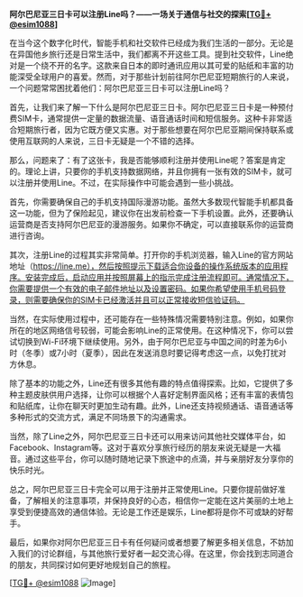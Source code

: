 **阿尔巴尼亚三日卡可以注册Line吗？——一场关于通信与社交的探索[[TG💪+ @esim1088](https://t.me/s/esim1088)]**

在当今这个数字化时代，智能手机和社交软件已经成为我们生活的一部分。无论是在异国他乡旅行还是日常生活中，我们都离不开这些工具。提到社交软件，Line绝对是一个绕不开的名字。这款来自日本的即时通讯应用以其可爱的贴纸和丰富的功能深受全球用户的喜爱。然而，对于那些计划前往阿尔巴尼亚短期旅行的人来说，一个问题常常困扰着他们：阿尔巴尼亚三日卡可以注册Line吗？

首先，让我们来了解一下什么是阿尔巴尼亚三日卡。阿尔巴尼亚三日卡是一种预付费SIM卡，通常提供一定量的数据流量、语音通话时间和短信服务。这种卡非常适合短期旅行者，因为它既方便又实惠。对于那些想要在阿尔巴尼亚期间保持联系或使用互联网的人来说，三日卡无疑是一个不错的选择。

那么，问题来了：有了这张卡，我是否能够顺利注册并使用Line呢？答案是肯定的。理论上讲，只要你的手机支持数据网络，并且你拥有一张有效的SIM卡，就可以注册并使用Line。不过，在实际操作中可能会遇到一些小挑战。

首先，你需要确保自己的手机支持国际漫游功能。虽然大多数现代智能手机都具备这一功能，但为了保险起见，建议你在出发前检查一下手机设置。此外，还要确认运营商是否支持阿尔巴尼亚的漫游服务。如果你不确定，可以直接联系你的运营商进行咨询。

其次，注册Line的过程其实非常简单。打开你的手机浏览器，输入Line的官方网站地址（https://line.me），然后按照提示下载适合你设备的操作系统版本的应用程序。安装完成后，启动应用并按照屏幕上的指示完成注册流程即可。通常情况下，你需要提供一个有效的电子邮件地址以及设置密码。如果你希望使用手机号码登录，则需要确保你的SIM卡已经激活并且可以正常接收短信验证码。

当然，在实际使用过程中，还可能存在一些特殊情况需要特别注意。例如，如果你所在的地区网络信号较弱，可能会影响Line的正常使用。在这种情况下，你可以尝试切换到Wi-Fi环境下继续使用。另外，由于阿尔巴尼亚与中国之间的时差为6小时（冬季）或7小时（夏季），因此在发送消息时要记得考虑这一点，以免打扰对方休息。

除了基本的功能之外，Line还有很多其他有趣的特点值得探索。比如，它提供了多种主题皮肤供用户选择，让你可以根据个人喜好定制界面风格；还有丰富的表情包和贴纸库，让你在聊天时更加生动有趣。此外，Line还支持视频通话、语音通话等多种形式的交流方式，满足不同场景下的沟通需求。

当然，除了Line之外，阿尔巴尼亚三日卡还可以用来访问其他社交媒体平台，如Facebook、Instagram等。这对于喜欢分享旅行经历的朋友来说无疑是一大福音。通过这些平台，你可以随时随地记录下旅途中的点滴，并与亲朋好友分享你的快乐时光。

总之，阿尔巴尼亚三日卡完全可以用于注册并正常使用Line。只要你提前做好准备，了解相关的注意事项，并保持良好的心态，相信你一定能在这片美丽的土地上享受到便捷高效的通信体验。无论是工作还是娱乐，Line都将是你不可或缺的好帮手。

最后，如果你对阿尔巴尼亚三日卡有任何疑问或者想要了解更多相关信息，不妨加入我们的讨论群组，与其他旅行爱好者一起交流心得。在这里，你会找到志同道合的朋友，共同探讨如何更好地规划自己的旅程。

[[TG💪+ @esim1088](https://t.me/s/esim1088) ![Image](https://i.postimg.cc/4NQfJmqS/Snipaste-2025-05-13-00-14-12.png)]